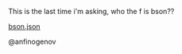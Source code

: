 This is the last time i'm asking, who the f is bson??

[bson.json](https://tasks.kksctf.ru/tasks/183dd9ea-3d9f-4fd7-815d-b91cd1a57ef4/bson.json)

@anfinogenov